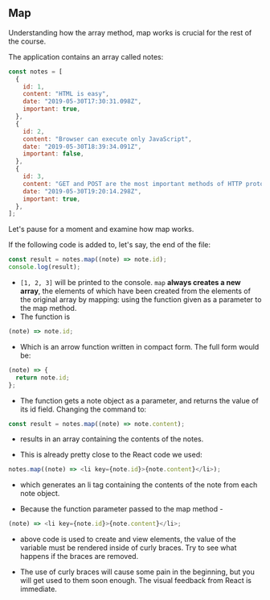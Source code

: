 ## Map

Understanding how the array method, map works is crucial for the rest of the course.

The application contains an array called notes:

```js
const notes = [
  {
    id: 1,
    content: "HTML is easy",
    date: "2019-05-30T17:30:31.098Z",
    important: true,
  },
  {
    id: 2,
    content: "Browser can execute only JavaScript",
    date: "2019-05-30T18:39:34.091Z",
    important: false,
  },
  {
    id: 3,
    content: "GET and POST are the most important methods of HTTP protocol",
    date: "2019-05-30T19:20:14.298Z",
    important: true,
  },
];
```

Let's pause for a moment and examine how map works.

If the following code is added to, let's say, the end of the file:

```js
const result = notes.map((note) => note.id);
console.log(result);
```

- `[1, 2, 3]` will be printed to the console. `map` **always creates a new array**, the elements of which have been created from the elements of the original array by mapping: using the function given as a parameter to the map method.
- The function is

```js
(note) => note.id;
```

- Which is an arrow function written in compact form. The full form would be:

```js
(note) => {
  return note.id;
};
```

- The function gets a note object as a parameter, and returns the value of its id field. Changing the command to:

```js
const result = notes.map((note) => note.content);
```

- results in an array containing the contents of the notes.

- This is already pretty close to the React code we used:

```js
notes.map((note) => <li key={note.id}>{note.content}</li>);
```

- which generates an li tag containing the contents of the note from each note object.

- Because the function parameter passed to the map method -

```js
(note) => <li key={note.id}>{note.content}</li>;
```

- above code is used to create and view elements, the value of the variable must be rendered inside of curly braces. Try to see what happens if the braces are removed.

- The use of curly braces will cause some pain in the beginning, but you will get used to them soon enough. The visual feedback from React is immediate.

